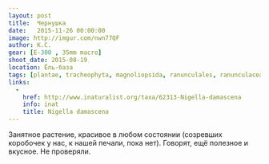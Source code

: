```yaml
---
layout: post
title:  Чернушка
date:   2015-11-26 00:00:00
image: http://imgur.com/nwn77QF
author: К.С.
gear: [E-300 , 35mm macro]
shoot_date: 2015-08-19
location: Ёль-база
tags: [plantae, tracheophyta, magnoliopsida, ranunculales, ranunculaceae, nigella, nigella damascena]
links:
  -
    href: http://www.inaturalist.org/taxa/62313-Nigella-damascena
    info: inat
    title: Nigella damascena
---
```


Занятное растение, красивое в любом состоянии (созревших коробочек у нас, к нашей печали, пока нет). Говорят, ещё полезное и вкусное. Не проверяли.
